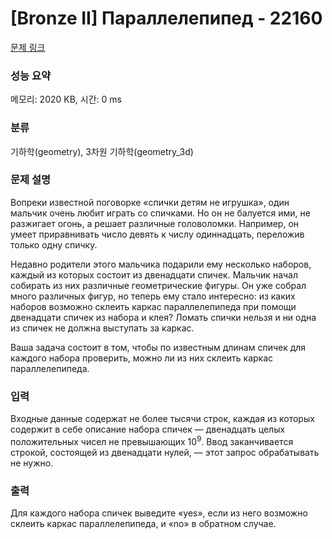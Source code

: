 # [Bronze II] Параллелепипед - 22160 

[문제 링크](https://www.acmicpc.net/problem/22160) 

### 성능 요약

메모리: 2020 KB, 시간: 0 ms

### 분류

기하학(geometry), 3차원 기하학(geometry_3d)

### 문제 설명

<p>Вопреки известной поговорке «спички детям не игрушка», один мальчик очень любит играть со спичками. Но он не балуется ими, не разжигает огонь, а решает различные головоломки. Например, он умеет приравнивать число девять к числу одиннадцать, переложив только одну спичку.</p>

<p>Недавно родители этого мальчика подарили ему несколько наборов, каждый из которых состоит из двенадцати спичек. Мальчик начал собирать из них различные геометрические фигуры. Он уже собрал много различных фигур, но теперь ему стало интересно: из каких наборов возможно склеить каркас параллелепипеда при помощи двенадцати спичек из набора и клея? Ломать спички нельзя и ни одна из спичек не должна выступать за каркас.</p>

<p>Ваша задача состоит в том, чтобы по известным длинам спичек для каждого набора проверить, можно ли из них склеить каркас параллелепипеда.</p>

### 입력 

 <p>Входные данные содержат не более тысячи строк, каждая из которых содержит в себе описание набора спичек — двенадцать целых положительных чисел не превышающих 10<sup>9</sup>. Ввод заканчивается строкой, состоящей из двенадцати нулей, — этот запрос обрабатывать не нужно.</p>

### 출력 

 <p>Для каждого набора спичек выведите «yes», если из него возможно склеить каркас параллелепипеда, и «no» в обратном случае.</p>

